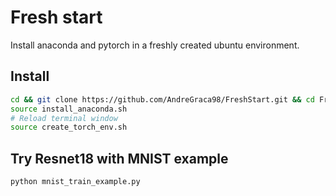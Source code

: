 # Fresh start

Install anaconda and pytorch in a freshly created ubuntu environment.

## Install

```bash
cd && git clone https://github.com/AndreGraca98/FreshStart.git && cd FreshStart/
source install_anaconda.sh
# Reload terminal window
source create_torch_env.sh
```

## Try Resnet18 with MNIST example

```bash
python mnist_train_example.py
```
